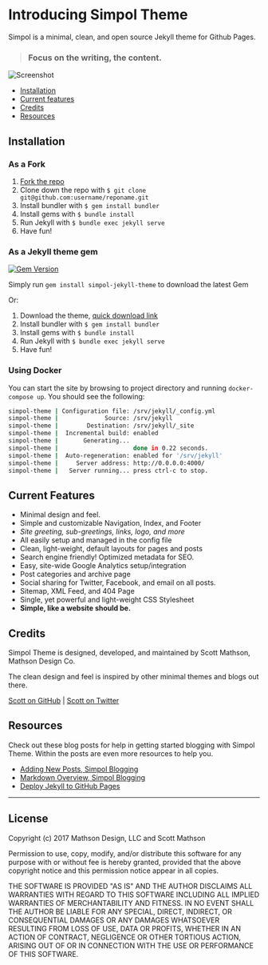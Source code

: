 # Introducing Simpol Theme

Simpol is a minimal, clean, and open source Jekyll theme for Github Pages.

>### Focus on the writing, the content.

![Screenshot](https://user-images.githubusercontent.com/178448/31042735-75abfb14-a563-11e7-9a32-d8f76384c90f.jpg)

- [Installation](#installation)
- [Current features](#current-features)
- [Credits](#credits)
- [Resources](#resources)

## Installation

### As a Fork

1. [Fork the repo](https://github.com/scottmathson/simpol-theme#fork-destination-box)
2. Clone down the repo with `$ git clone git@github.com:username/reponame.git`
3. Install bundler with `$ gem install bundler`
4. Install gems with `$ bundle install`
5. Run Jekyll with `$ bundle exec jekyll serve`
6. Have fun!

### As a Jekyll theme gem

[![Gem Version](https://badge.fury.io/rb/simpol-jekyll-theme.svg)](https://badge.fury.io/rb/simpol-jekyll-theme)

Simply run `gem install simpol-jekyll-theme` to download the latest Gem

Or:

1. Download the theme, [quick download link](https://minhaskamal.github.io/DownGit/#/home?url=https://github.com/scottmathson/simpol-theme/tree/master/)
2. Install bundler with `$ gem install bundler`
3. Install gems with `$ bundle install`
4. Run Jekyll with `$ bundle exec jekyll serve`
5. Have fun!

### Using Docker

You can start the site by browsing to project directory and running `docker-compose up`. You should see the following:

```bash
simpol-theme | Configuration file: /srv/jekyll/_config.yml
simpol-theme |             Source: /srv/jekyll
simpol-theme |        Destination: /srv/jekyll/_site
simpol-theme |  Incremental build: enabled
simpol-theme |       Generating...
simpol-theme |                     done in 0.22 seconds.
simpol-theme |  Auto-regeneration: enabled for '/srv/jekyll'
simpol-theme |     Server address: http://0.0.0.0:4000/
simpol-theme |   Server running... press ctrl-c to stop.
```

## Current Features

* Minimal design and feel.
* Simple and customizable Navigation, Index, and Footer
* *Site greeting, sub-greetings, links, logo, and more*
* All easily setup and managed in the config file
* Clean, light-weight, default layouts for pages and posts
* Search engine friendly! Optimized metadata for SEO.
* Easy, site-wide Google Analytics setup/integration
* Post categories and archive page
* Social sharing for Twitter, Facebook, and email on all posts.
* Sitemap, XML Feed, and 404 Page
* Single, yet powerful and light-weight CSS Stylesheet
* **Simple, like a website should be.**

## Credits

Simpol Theme is designed, developed, and maintained by Scott Mathson, Mathson Design Co.

The clean design and feel is inspired by other minimal themes and blogs out there.

[Scott on GitHub](https://github.com/scottmathson) | [Scott on Twitter](https://twitter.com/scottmathson)

## Resources

Check out these blog posts for help in getting started blogging with Simpol Theme. Within the posts are even more resources to help you.

* [Adding New Posts, Simpol Blogging](https://simpoltheme.com/tips/tricks/2017/04/16/writing-new-post/)
* [Markdown Overview, Simpol Blogging](https://simpoltheme.com/tips/tricks/2017/04/15/blogging-in-markdown-overview/)
* [Deploy Jekyll to GitHub Pages](https://jekyllrb.com/docs/github-pages/)


---

## License

Copyright (c) 2017 Mathson Design, LLC and Scott Mathson

Permission to use, copy, modify, and/or distribute this software for any purpose with or without fee is hereby granted, provided that the above copyright notice and this permission notice appear in all copies.

THE SOFTWARE IS PROVIDED "AS IS" AND THE AUTHOR DISCLAIMS ALL WARRANTIES WITH REGARD TO THIS SOFTWARE INCLUDING ALL IMPLIED WARRANTIES OF MERCHANTABILITY AND FITNESS. IN NO EVENT SHALL THE AUTHOR BE LIABLE FOR ANY SPECIAL, DIRECT, INDIRECT, OR CONSEQUENTIAL DAMAGES OR ANY DAMAGES WHATSOEVER RESULTING FROM LOSS OF USE, DATA OR PROFITS, WHETHER IN AN ACTION OF CONTRACT, NEGLIGENCE OR OTHER TORTIOUS ACTION, ARISING OUT OF OR IN CONNECTION WITH THE USE OR PERFORMANCE OF THIS SOFTWARE.
